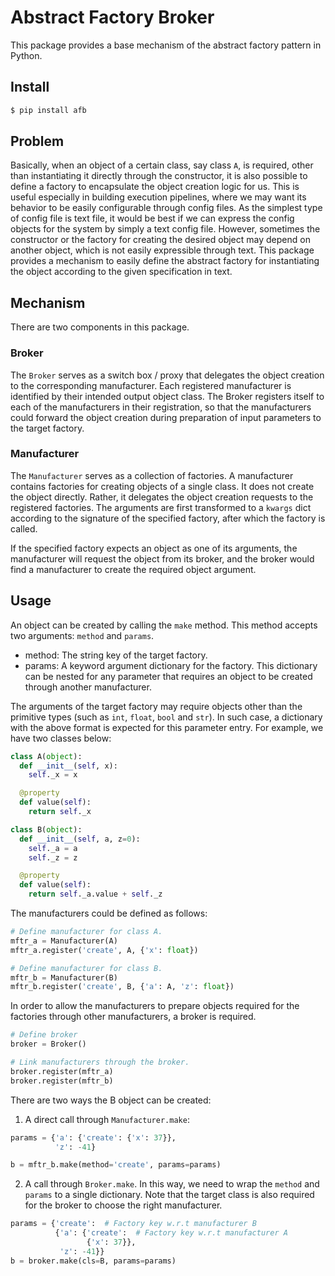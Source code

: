 # Abstract Factory Broker

This package provides a base mechanism of the abstract factory pattern in Python.

## Install

```bash
$ pip install afb
```

## Problem

Basically, when an object of a certain class, say class `A`, is required, other than instantiating it directly through the constructor, it is also possible to define a factory to encapsulate the object creation logic for us. This is useful especially in building execution pipelines, where we may want its behavior to be easily configurable through config files. As the simplest type of config file is text file, it would be best if we can express the config objects for the system by simply a text config file. However, sometimes the constructor or the factory for creating the desired object may depend on another object, which is not easily expressible through text. This package provides a mechanism to easily define the abstract factory for instantiating the object according to the given specification in text.

## Mechanism

There are two components in this package.

### Broker

The `Broker` serves as a switch box / proxy that delegates the object creation to the corresponding manufacturer. Each registered manufacturer is identified by their intended output object class. The Broker registers itself to each of the manufacturers in their registration, so that the manufacturers could forward the object creation during preparation of input parameters to the target factory.

### Manufacturer

The `Manufacturer` serves as a collection of factories. A manufacturer contains factories for creating objects of a single class. It does not create the object directly. Rather, it delegates the object creation requests to the registered factories. The arguments are first transformed to a `kwargs` dict according to the signature of the specified factory, after which the factory is called.

If the specified factory expects an object as one of its arguments, the manufacturer will request the object from its broker, and the broker would find a manufacturer to create the required object argument.

## Usage

An object can be created by calling the `make` method. This method accepts two arguments: `method` and `params`.

- method: The string key of the target factory.
- params: A keyword argument dictionary for the factory. This dictionary can be nested for any parameter that requires an object to be created through another manufacturer.

The arguments of the target factory may require objects other than the primitive types (such as `int`, `float`, `bool` and `str`). In such case, a dictionary with the above format is expected for this parameter entry. For example, we have two classes below:

```python
class A(object):
  def __init__(self, x):
    self._x = x

  @property
  def value(self):
    return self._x

class B(object):
  def __init__(self, a, z=0):
    self._a = a
    self._z = z

  @property
  def value(self):
    return self._a.value + self._z
```

The manufacturers could be defined as follows:

```python
# Define manufacturer for class A.
mftr_a = Manufacturer(A)
mftr_a.register('create', A, {'x': float})

# Define manufacturer for class B.
mftr_b = Manufacturer(B)
mftr_b.register('create', B, {'a': A, 'z': float})
```

In order to allow the manufacturers to prepare objects required for the factories through other manufacturers, a broker is required.

```python
# Define broker
broker = Broker()

# Link manufacturers through the broker.
broker.register(mftr_a)
broker.register(mftr_b)
```

There are two ways the B object can be created:

1. A direct call through `Manufacturer.make`:

  ```python
  params = {'a': {'create': {'x': 37}},
            'z': -41}

  b = mftr_b.make(method='create', params=params)
  ```

2. A call through `Broker.make`. In this way, we need to wrap the `method` and
    `params` to a single dictionary. Note that the target class is also
    required for the broker to choose the right manufacturer.

  ```python
  params = {'create':  # Factory key w.r.t manufacturer B
            {'a': {'create':  # Factory key w.r.t manufacturer A
                   {'x': 37}},
             'z': -41}}
  b = broker.make(cls=B, params=params)
  ```
